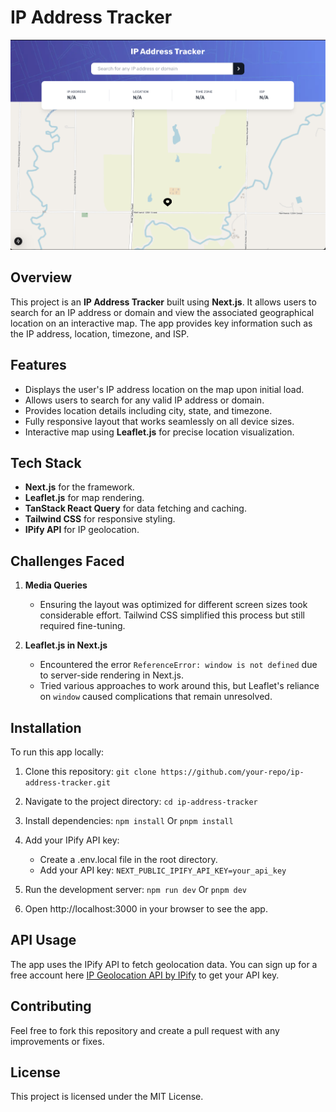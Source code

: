 # IP Address Tracker

![alt text](public/ip-address-tracker-snapshot.png)

## Overview

This project is an **IP Address Tracker** built using **Next.js**. It allows users to search for an IP address or domain and view the associated geographical location on an interactive map. The app provides key information such as the IP address, location, timezone, and ISP.

## Features

- Displays the user's IP address location on the map upon initial load.
- Allows users to search for any valid IP address or domain.
- Provides location details including city, state, and timezone.
- Fully responsive layout that works seamlessly on all device sizes.
- Interactive map using **Leaflet.js** for precise location visualization.

## Tech Stack

- **Next.js** for the framework.
- **Leaflet.js** for map rendering.
- **TanStack React Query** for data fetching and caching.
- **Tailwind CSS** for responsive styling.
- **IPify API** for IP geolocation.

## Challenges Faced

1. **Media Queries**  
   - Ensuring the layout was optimized for different screen sizes took considerable effort. Tailwind CSS simplified this process but still required fine-tuning.

2. **Leaflet.js in Next.js**  
   - Encountered the error `ReferenceError: window is not defined` due to server-side rendering in Next.js.  
   - Tried various approaches to work around this, but Leaflet's reliance on `window` caused complications that remain unresolved.

## Installation

To run this app locally:

1. Clone this repository:
   ```git clone https://github.com/your-repo/ip-address-tracker.git```

2.	Navigate to the project directory:
	```cd ip-address-tracker```

3. Install dependencies:
	```npm install```
	Or
	```pnpm install```
4.	Add your IPify API key:
	- Create a .env.local file in the root directory.
	- Add your API key: ```NEXT_PUBLIC_IPIFY_API_KEY=your_api_key```

5. 	Run the development server:
	```npm run dev```
	Or
	```pnpm dev```

6.	Open http://localhost:3000 in your browser to see the app.


## API Usage

The app uses the IPify API to fetch geolocation data. You can sign up for a free account here [IP Geolocation API by IPify](https://geo.ipify.org/) to get your API key.


## Contributing

Feel free to fork this repository and create a pull request with any improvements or fixes.

## License

This project is licensed under the MIT License.